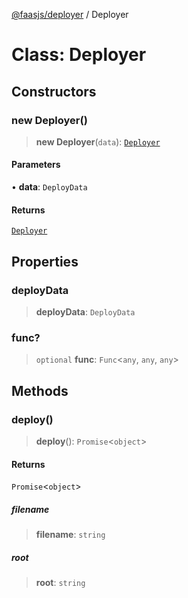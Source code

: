 [@faasjs/deployer](../README.md) / Deployer

# Class: Deployer

## Constructors

### new Deployer()

> **new Deployer**(`data`): [`Deployer`](Deployer.md)

#### Parameters

• **data**: `DeployData`

#### Returns

[`Deployer`](Deployer.md)

## Properties

### deployData

> **deployData**: `DeployData`

### func?

> `optional` **func**: `Func`\<`any`, `any`, `any`\>

## Methods

### deploy()

> **deploy**(): `Promise`\<`object`\>

#### Returns

`Promise`\<`object`\>

##### filename

> **filename**: `string`

##### root

> **root**: `string`
